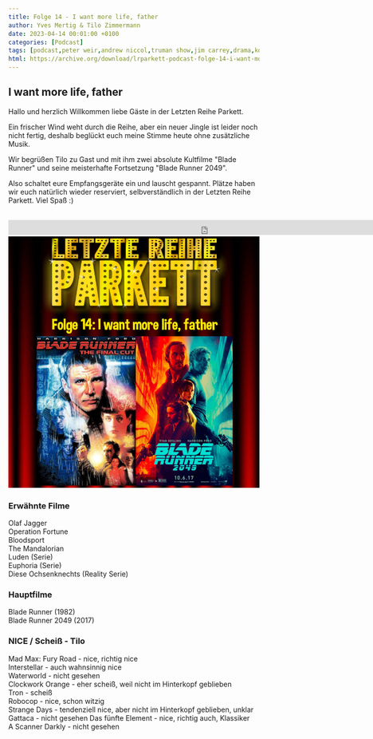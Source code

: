 ```yaml
---
title: Folge 14 - I want more life, father
author: Yves Mertig & Tilo Zimmermann
date: 2023-04-14 00:01:00 +0100
categories: [Podcast]
tags: [podcast,peter weir,andrew niccol,truman show,jim carrey,drama,komödie,comedy]
html: https://archive.org/download/lrparkett-podcast-folge-14-i-want-more-life-father/LRParkett%20Podcast%20Folge%2014%20-%20I%20want%20more%20life%2C%20father.mp3
---
```


## I want more life, father

Hallo und herzlich Willkommen liebe Gäste in der Letzten Reihe Parkett.

Ein frischer Wind weht durch die Reihe, aber ein neuer Jingle ist leider noch nicht fertig, deshalb beglückt euch meine Stimme heute ohne zusätzliche Musik.

Wir begrüßen Tilo zu Gast und mit ihm zwei absolute Kultfilme "Blade Runner" und seine meisterhafte Fortsetzung "Blade Runner 2049". 

Also schaltet eure Empfangsgeräte ein und lauscht gespannt.
Plätze haben wir euch natürlich wieder reserviert, selbverständlich in der Letzten Reihe Parkett. Viel Spaß :)
<br>
<br>

<iframe src="https://archive.org/download/lrparkett-podcast-folge-14-i-want-more-life-father/LRParkett%20Podcast%20Folge%2014%20-%20I%20want%20more%20life%2C%20father.mp3" width="800" height="30" frameborder="0" webkitallowfullscreen="true" mozallowfullscreen="true" allowfullscreen></iframe>


<img src="/assets/img/postings/posting014.png" alt="Podcast Cover">

### Erwähnte Filme

Olaf Jagger <br>
Operation Fortune <br>
Bloodsport <br>
The Mandalorian <br>
Luden (Serie) <br>
Euphoria (Serie) <br>
Diese Ochsenknechts (Reality Serie)

### Hauptfilme

Blade Runner (1982) <br>
Blade Runner 2049 (2017)<br>

### NICE / Scheiß - Tilo

Mad Max: Fury Road - nice, richtig nice <br>
Interstellar - auch wahnsinnig nice <br>
Waterworld - nicht gesehen <br>
Clockwork Orange - eher scheiß, weil nicht im Hinterkopf geblieben<br>
Tron - scheiß<br>
Robocop - nice, schon witzig<br>
Strange Days - tendenziell nice, aber nicht im Hinterkopf geblieben, unklar<br>
Gattaca - nicht gesehen
Das fünfte Element - nice, richtig auch, Klassiker <br>
A Scanner Darkly - nicht gesehen
